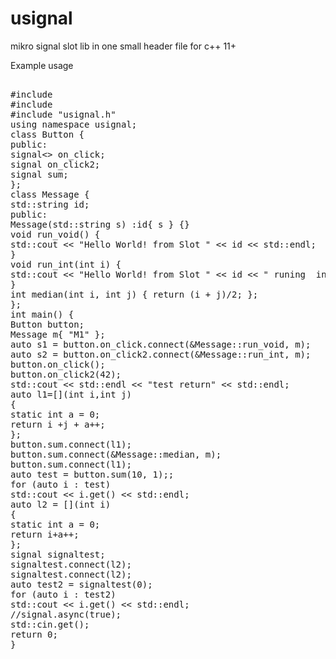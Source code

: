 # usignal
mikro signal slot lib in one small header file for c++ 11+

Example usage

<pre>

#include <iostream>
#include <string>
#include "usignal.h"
using namespace usignal;
class Button {
public:
signal<> on_click;
signal<void(int)> on_click2;
signal<int(int, int)> sum;
};
class Message {
std::string id;
public:
Message(std::string s) :id{ s } {}
void run_void() {
std::cout << "Hello World! from Slot " << id << std::endl;
}
void run_int(int i) {
std::cout << "Hello World! from Slot " << id << " runing  int param " << i << std::endl;
}
int median(int i, int j) { return (i + j)/2; };
};
int main() {
Button button;
Message m{ "M1" };
auto s1 = button.on_click.connect(&Message::run_void, m);
auto s2 = button.on_click2.connect(&Message::run_int, m);
button.on_click();
button.on_click2(42);
std::cout << std::endl << "test return" << std::endl;
auto l1=[](int i,int j)
{
static int a = 0;
return i +j + a++;
};
button.sum.connect(l1);
button.sum.connect(&Message::median, m);
button.sum.connect(l1);
auto test = button.sum(10, 1);;
for (auto i : test)
std::cout << i.get() << std::endl;
auto l2 = [](int i)
{
static int a = 0;
return i+a++;
};
signal<int(int)> signaltest;
signaltest.connect(l2);
signaltest.connect(l2);
auto test2 = signaltest(0);
for (auto i : test2)
std::cout << i.get() << std::endl;
//signal.async(true);
std::cin.get();
return 0;
}
</pre>
